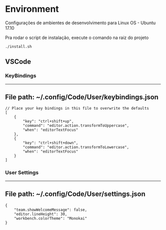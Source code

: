 # Environment
Configurações de ambientes de desenvolvimento para Linux OS - Ubuntu 17.10

Pra rodar o script de instalação, execute o comando na raiz do projeto
```
./install.sh
```

## VSCode
### KeyBindings
---
File path: ~/.config/Code/User/keybindings.json
---
```
// Place your key bindings in this file to overwrite the defaults
[
    {
        "key": "ctrl+shift+up",
        "command": "editor.action.transformToUppercase",
        "when": "editorTextFocus"
    },
    {
        "key": "ctrl+shift+down",
        "command": "editor.action.transformToLowercase",
        "when": "editorTextFocus"
    }
]
```

### User Settings
---
File path: ~/.config/Code/User/settings.json
---
```
{
    "team.showWelcomeMessage": false,
    "editor.lineHeight": 30,
    "workbench.colorTheme": "Monokai"
}
```